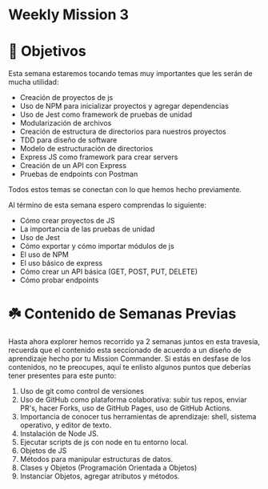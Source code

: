 # Weekly Mission 3

# 🚀 Objetivos
  
  Esta semana estaremos tocando temas muy importantes que les serán de mucha utilidad:
  - Creación de proyectos de js
  - Uso de NPM para inicializar proyectos y agregar dependencias
  - Uso de Jest como framework de pruebas de unidad
  - Modularización de archivos 
  - Creación de estructura de directorios para nuestros proyectos
  - TDD para diseño de software
  - Modelo de estructuración de directorios
  - Express JS como framework para crear servers
  - Creación de un API con Express 
  - Pruebas de endpoints con Postman
  
  Todos estos temas se conectan con lo que hemos hecho previamente.
  
  Al término de esta semana espero comprendas lo siguiente:
  - Cómo crear proyectos de JS
  - La importancia de las pruebas de unidad
  - Uso de Jest
  - Cómo exportar y cómo importar módulos de js
  - El uso de NPM 
  - El uso básico de express
  - Cómo crear un API básica (GET, POST, PUT, DELETE)
  - Cómo probar endpoints

# ☘️ Contenido de Semanas Previas
  
Hasta ahora explorer hemos recorrido ya 2 semanas juntos en esta travesía, recuerda que el contenido esta seccionado de acuerdo a un diseño de aprendizaje hecho por tu Mission Commander. Si estás en desfase de los contenidos, no te preocupes, aquí te enlisto algunos puntos que deberías tener presentes para este punto:
  
  1. Uso de git como control de versiones
  2. Uso de GitHub como plataforma colaborativa: subir tus repos, enviar PR's, hacer Forks, uso de GitHub Pages, uso de GitHub Actions.
  3. Importancia de conocer tus herramientas de aprendizaje: shell, sistema operativo, y editor de texto.
  4. Instalación de Node JS.
  5. Ejecutar scripts de js con node en tu entorno local.
  6. Objetos de JS
  7. Métodos para manipular estructuras de datos.
  8. Clases y Objetos (Programación Orientada a Objetos)
  9. Instanciar Objetos, agregar atributos y métodos.
  
 

